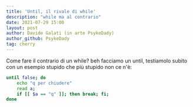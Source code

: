 ```yaml
---
title: 'Until, il rivale di while'
description: "while ma al contrario"
date: 2021-07-29 15:00
layout: post
author: Davide Galati (in arte PsykeDady)
author_github: PsykeDady
tag: cherry
---
```


Come fare il contrario di un while? beh facciamo un until, testiamolo subito con un esempio stupido che più stupido non ce n'è: 

```bash
until false; do
	echo "q per chiudere" 
	read a; 
	if [[ $a == "q" ]]; then break; fi;
done 
```

